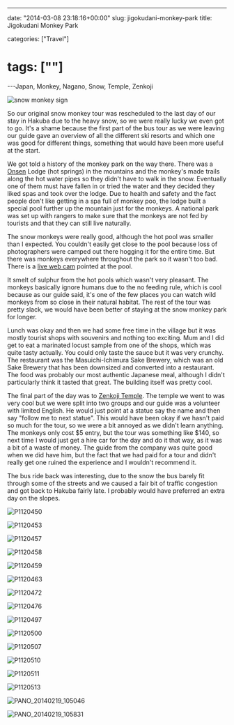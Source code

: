 ---

date: "2014-03-08 23:18:16+00:00"
slug: jigokudani-monkey-park
title: Jigokudani Monkey Park

categories: ["Travel"]
# tags: [""]
---Japan, Monkey, Nagano, Snow, Temple, Zenkoji

![snow monkey sign](snow-monkey-sign.jpg)

So our original snow monkey tour was rescheduled to the last day of our stay in Hakuba due to the heavy snow, so we were really lucky we even got to go. It's a shame because the first part of the bus tour as we were leaving our guide gave an overview of all the different ski resorts and which one was good for different things, something that would have been more useful at the start.

We got told a history of the monkey park on the way there. There was a [Onsen](http://en.wikipedia.org/wiki/Onsen) Lodge (hot springs) in the mountains and the monkey's made trails along the hot water pipes so they didn't have to walk in the snow. Eventually one of them must have fallen in or tried the water and they decided they liked spas and took over the lodge. Due to health and safety and the fact people don't like getting in a spa full of monkey poo, the lodge built a special pool further up the mountain just for the monkeys. A national park was set up with rangers to make sure that the monkeys are not fed by tourists and that they can still live naturally.

The snow monkeys were really good, although the hot pool was smaller than I expected. You couldn't easily get close to the pool because loss of photographers were camped out there hogging it for the entire time. But there was monkeys everywhere throughout the park so it wasn't too bad. There is a [live web cam](http://www.jigokudani-yaenkoen.co.jp/livecam/monkey/index.htm) pointed at the pool.

It smelt of sulphur from the hot pools which wasn't very pleasant. The monkeys basically ignore humans due to the no feeding rule, which is cool because as our guide said, it's one of the few places you can watch wild monkeys from so close in their natural habitat.
The rest of the tour was pretty slack, we would have been better of staying at the snow monkey park for longer.

Lunch was okay and then we had some free time in the village but it was mostly tourist shops with souvenirs and nothing too exciting. Mum and I did get to eat a marinated locust sample from one of the shops, which was quite tasty actually. You could only taste the sauce but it was very crunchy. The restaurant was the Masuichi-Ichimura Sake Brewery, which was an old Sake Brewery that has been downsized and converted into a restaurant. The food was probably our most authentic Japanese meal, although I didn't particularly think it tasted that great. The building itself was pretty cool.

The final part of the day was to [Zenkoji Temple](http://en.wikipedia.org/wiki/Zenk%C5%8D-ji). The temple we went to was very cool but we were split into two groups and our guide was a volunteer with limited English. He would just point at a statue say the name and then say "follow me to next statue". This would have been okay if we hasn't paid so much for the tour, so we were a bit annoyed as we didn't learn anything. The monkeys only cost $5 entry, but the tour was something like $140, so next time I would just get a hire car for the day and do it that way, as it was a bit of a waste of money. The guide from the company was quite good when we did have him, but the fact that we had paid for a tour and didn't really get one ruined the experience and I wouldn't recommend it.

The bus ride back was interesting, due to the snow the bus barely fit through some of the streets and we caused a fair bit of traffic congestion and got back to Hakuba fairly late. I probably would have preferred an extra day on the slopes.

![P1120450](p1120450.jpg)

![P1120453](p1120453.jpg)

![P1120457](p1120457.jpg)

![P1120458](p1120458.jpg)

![P1120459](p1120459.jpg)

![P1120463](p1120463.jpg)

![P1120472](p1120472.jpg)

![P1120476](p1120476.jpg)

![P1120497](p1120497.jpg)

![P1120500](p1120500.jpg)

![P1120507](p1120507.jpg)

![P1120510](p1120510.jpg)

![P1120511](p1120511.jpg "One of 4 massive statues guarding the temple")

![P1120513](p1120513.jpg)

![PANO_20140219_105046](pano_20140219_105046.jpg)

![PANO_20140219_105831](pano_20140219_105831.jpg)
